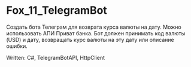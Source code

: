 #  Fox_11_TelegramBot
Создать бота Телеграм для возврата курса валюты на дату. Можно использовать АПИ Приват банка. Бот должен принимать код валюты (USD) и дату, возвращать курс валюты на эту дату или описание ошибки.

Written: C#, TelegramBotAPI, HttpClient
